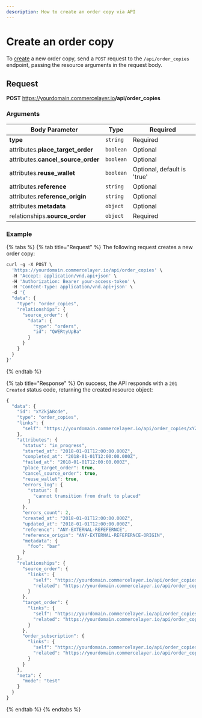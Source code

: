 ```yaml
---
description: How to create an order copy via API
---
```


# Create an order copy

To <a href="https://docs.commercelayer.io/developers/creating-resources" target="_blank">create</a> a new order copy, send a `POST` request to the `/api/order_copies` endpoint, passing the resource arguments in the request body.

## Request

**POST** https://yourdomain.commercelayer.io<b>/api/order_copies</b>

### Arguments

| Body Parameter | Type     | Required |
| -------------- | -------- | -------- |
| **type**       | `string` | Required |
| attributes.**place_target_order** | `boolean` | Optional |
| attributes.**cancel_source_order** | `boolean` | Optional |
| attributes.**reuse_wallet** | `boolean` | Optional, default is 'true' |
| attributes.**reference** | `string` | Optional |
| attributes.**reference_origin** | `string` | Optional |
| attributes.**metadata** | `object` | Optional |
| relationships.**source_order** | `object` | Required |

### Example

{% tabs %}
{% tab title="Request" %}
The following request creates a new order copy:

```javascript
curl -g -X POST \
  'https://yourdomain.commercelayer.io/api/order_copies' \
  -H 'Accept: application/vnd.api+json' \
  -H 'Authorization: Bearer your-access-token' \
  -H 'Content-Type: application/vnd.api+json' \
  -d '{
  "data": {
    "type": "order_copies",
    "relationships": {
      "source_order": {
        "data": {
          "type": "orders",
          "id": "QWERtyUpBa"
        }
      }
    }
  }
}'
```
{% endtab %}

{% tab title="Response" %}
On success, the API responds with a `201 Created` status code, returning the created resource object:

```javascript
{
  "data": {
    "id": "xYZkjABcde",
    "type": "order_copies",
    "links": {
      "self": "https://yourdomain.commercelayer.io/api/order_copies/xYZkjABcde"
    },
    "attributes": {
      "status": "in_progress",
      "started_at": "2018-01-01T12:00:00.000Z",
      "completed_at": "2018-01-01T12:00:00.000Z",
      "failed_at": "2018-01-01T12:00:00.000Z",
      "place_target_order": true,
      "cancel_source_order": true,
      "reuse_wallet": true,
      "errors_log": {
        "status": [
          "cannot transition from draft to placed"
        ]
      },
      "errors_count": 2,
      "created_at": "2018-01-01T12:00:00.000Z",
      "updated_at": "2018-01-01T12:00:00.000Z",
      "reference": "ANY-EXTERNAL-REFEFERNCE",
      "reference_origin": "ANY-EXTERNAL-REFEFERNCE-ORIGIN",
      "metadata": {
        "foo": "bar"
      }
    },
    "relationships": {
      "source_order": {
        "links": {
          "self": "https://yourdomain.commercelayer.io/api/order_copies/xYZkjABcde/relationships/source_order",
          "related": "https://yourdomain.commercelayer.io/api/order_copies/xYZkjABcde/source_order"
        }
      },
      "target_order": {
        "links": {
          "self": "https://yourdomain.commercelayer.io/api/order_copies/xYZkjABcde/relationships/target_order",
          "related": "https://yourdomain.commercelayer.io/api/order_copies/xYZkjABcde/target_order"
        }
      },
      "order_subscription": {
        "links": {
          "self": "https://yourdomain.commercelayer.io/api/order_copies/xYZkjABcde/relationships/order_subscription",
          "related": "https://yourdomain.commercelayer.io/api/order_copies/xYZkjABcde/order_subscription"
        }
      }
    },
    "meta": {
      "mode": "test"
    }
  }
}
```
{% endtab %}
{% endtabs %}

